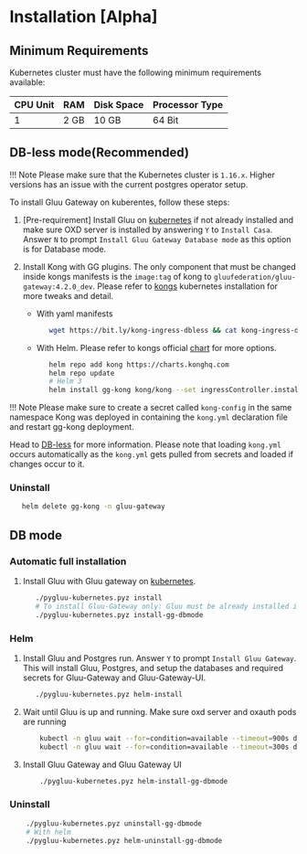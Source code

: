 # Installation [Alpha]

## Minimum Requirements

Kubernetes cluster must have the following minimum requirements available:

|CPU Unit|RAM |Disk Space|Processor Type|
|--------|--- |----------|--------------|
|1       |2 GB|10 GB     |64 Bit        |

## DB-less mode(Recommended)

!!! Note
    Please make sure that the Kubernetes cluster is `1.16.x`. Higher versions has an issue with the current postgres operator setup.

To install Gluu Gateway on kuberentes, follow these steps:

1. [Pre-requirement] Install Gluu on [kubernetes](https://gluu.org/docs/gluu-server/4.1/installation-guide/install-kubernetes/) if not already installed and make sure OXD server is installed by answering `Y` to `Install Casa`. Answer `N` to prompt `Install Gluu Gateway Database mode` as this option is for Database mode. 

1. Install Kong with GG plugins. The only component that must be changed inside kongs manifests is the `image:tag` of kong to `gluufederation/gluu-gateway:4.2.0_dev`. Please refer to [kongs](https://docs.konghq.com/latest/kong-for-kubernetes/install) kubernetes installation for more tweaks and detail.
    
    - With yaml manifests
    
        ```bash
           wget https://bit.ly/kong-ingress-dbless && cat kong-ingress-dbless | sed -s "s@image: kong:2.0@image: gluufederation/gluu-gateway:4.2.0_dev@g" | kubectl apply -f -
        ```
        
    - With Helm. Please refer to kongs official [chart](https://github.com/Kong/charts/tree/master/charts/kong) for more options.
 
        ```bash
           helm repo add kong https://charts.konghq.com
           helm repo update
           # Helm 3
           helm install gg-kong kong/kong --set ingressController.installCRDs=false --set image.repository=gluufederation/gluu-gateway --set image.tag=4.2.0_dev --set --namespace=gluu-gateway
        ```   

!!! Note
    Please make sure to create a secret called `kong-config`  in the same namespace Kong was deployed in containing the `kong.yml` declaration file and restart gg-kong deployment.
    
Head to [DB-less](db-less-setup.md) for more information. Please note that loading `kong.yml` occurs automatically as the `kong.yml` gets pulled from secrets and loaded if changes occur to it.

### Uninstall

```bash
   helm delete gg-kong -n gluu-gateway
```

## DB mode

### Automatic full installation

1. Install Gluu with Gluu gateway on [kubernetes](https://gluu.org/docs/gluu-server/4.1/installation-guide/install-kubernetes/).
  
     ```bash
        ./pygluu-kubernetes.pyz install
        # To install Gluu-Gateway only: Gluu must be already installed in the same kubernetes cluster
        ./pygluu-kubernetes.pyz install-gg-dbmode
     ```

### Helm

1. Install Gluu and Postgres run. Answer `Y` to prompt `Install Gluu Gateway`. This will install Gluu, Postgres, and setup the databases and required secrets for Gluu-Gateway and Gluu-Gateway-UI.

    ```bash
       ./pygluu-kubernetes.pyz helm-install
    ```

1. Wait until Gluu is up and running. Make sure oxd server and oxauth pods are running

    ```bash
        kubectl -n gluu wait --for=condition=available --timeout=900s deploy/gluu-oxauth
        kubectl -n gluu wait --for=condition=available --timeout=300s deploy/gluu-oxd-server
    ```
    
1. Install Gluu Gateway and Gluu Gateway UI

    ```bash
        ./pygluu-kubernetes.pyz helm-install-gg-dbmode
    ``` 

### Uninstall

```bash
    ./pygluu-kubernetes.pyz uninstall-gg-dbmode
    # With helm
    ./pygluu-kubernetes.pyz helm-uninstall-gg-dbmode
```
